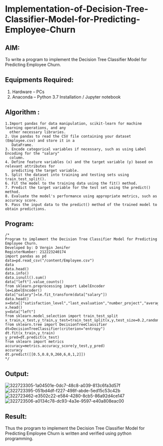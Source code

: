 # Implementation-of-Decision-Tree-Classifier-Model-for-Predicting-Employee-Churn

## AIM:
To write a program to implement the Decision Tree Classifier Model for Predicting Employee Churn.

## Equipments Required:
1. Hardware – PCs
2. Anaconda – Python 3.7 Installation / Jupyter notebook

## Algorithm :
```
1.Import pandas for data manipulation, scikit-learn for machine learning operations, and any 
  other necessary libraries.
2. Use pandas to read the CSV file containing your dataset (Employee.csv) and store it in a 
   DataFrame.
3. Encode categorical variables if necessary, such as using Label Encoding for the "salary" 
  column.
4. Define feature variables (x) and the target variable (y) based on relevant attributes for 
   predicting the target variable.
5. Split the dataset into training and testing sets using train_test_split().
6. Fit the model to the training data using the fit() method.
7. Predict the target variable for the test set using the predict() method.
8. Evaluate the model's performance using appropriate metrics, such as accuracy score.
9. Pass the input data to the predict() method of the trained model to obtain predictions.
```
## Program:
```
/*
Program to implement the Decision Tree Classifier Model for Predicting Employee Churn.
Developed by: D Vergin Jenifer
RegisterNumber: 212223240174
import pandas as pd
data=pd.read_csv("/content/Employee.csv")
data
data.head()
data.info()
data.isnull().sum()
data["left"].value_counts()
from sklearn.preprocessing import LabelEncoder
le=LabelEncoder()
data["salary"]=le.fit_transform(data["salary"])
data.head()
x=data[["satisfaction_level","last_evaluation","number_project","average_montly_hours","time_spend_company","Work_accident","promotion_last_5years","salary"]]
x.head()
y=data["left"]
from sklearn.model_selection import train_test_split
x_train,x_test,y_train,y_test=train_test_split(x,y,test_size=0.2,random_state=100)
from sklearn.tree import DecisionTreeClassifier
dt=DecisionTreeClassifier(criterion="entropy")
dt.fit(x_train,y_train)
y_pred=dt.predict(x_test)
from sklearn import metrics
accuracy=metrics.accuracy_score(y_test,y_pred)
accuracy
dt.predict([[0.5,0.8,9,260,6,0,1,2]])
*/
```

## Output:
![322723305-1a04501e-0dc7-48c8-a039-813c6fa3d57f](https://github.com/VerginJenifer/Implementation-of-Decision-Tree-Classifier-Model-for-Predicting-Employee-Churn/assets/136251012/256bfcec-984e-477d-a12d-3c577d3d0533)
![322723395-051bd4df-f227-498f-abde-5ed15c53c42b](https://github.com/VerginJenifer/Implementation-of-Decision-Tree-Classifier-Model-for-Predicting-Employee-Churn/assets/136251012/64308098-0912-40da-985b-eb16714cf588)
![322723462-e3502c22-e584-4280-8cb5-86a92d4ce147](https://github.com/VerginJenifer/Implementation-of-Decision-Tree-Classifier-Model-for-Predicting-Employee-Churn/assets/136251012/4883a85a-35aa-4239-b499-4c89ba69f32a)
![322723506-a0134c78-dc93-4a3e-9597-e40a808eac00](https://github.com/VerginJenifer/Implementation-of-Decision-Tree-Classifier-Model-for-Predicting-Employee-Churn/assets/136251012/dfbae885-7b86-466d-97b7-520fc251e812)



## Result:
Thus the program to implement the  Decision Tree Classifier Model for Predicting Employee Churn is written and verified using python programming.
